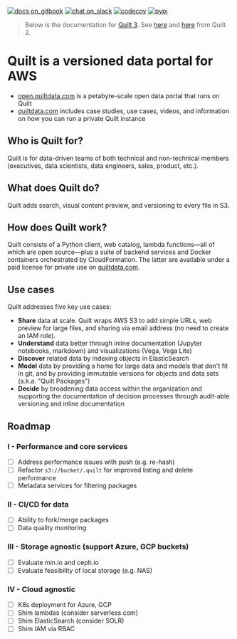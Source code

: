 <!--
	Are you editing this file?
	* /README.md and docs/README.md should be identical copies (symlinks don't work)
	* Use only *absolute links* in these files. Relative links will break.
!-->
[![docs on_gitbook](https://img.shields.io/badge/docs-on_gitbook-blue.svg?style=flat-square)](https://docs.quiltdata.com/)
[![chat on_slack](https://img.shields.io/badge/chat-on_slack-blue.svg?style=flat-square)](https://slack.quiltdata.com/)
[![codecov](https://codecov.io/gh/quiltdata/quilt/branch/master/graph/badge.svg)](https://codecov.io/gh/quiltdata/quilt)
[![pypi](https://img.shields.io/pypi/v/quilt3.svg?style=flat-square)](https://pypi.org/project/quilt3/)

> Below is the documentation for [Quilt 3](https://quiltdata.com/). See [here](https://docs.quiltdata.com/v/quilt-2-master/) and [here](https://github.com/quiltdata/quilt/tree/quilt-2-master) from Quilt 2.

# Quilt is a versioned data portal for AWS

* [open.quiltdata.com](https://open.quiltdata.com/) is a petabyte-scale open data portal that runs on Quilt
* [quiltdata.com](https://quiltdata.com) includes case studies, use cases, videos, and information on how you can run a private Quilt instance


## Who is Quilt for?
Quilt is for data-driven teams of both technical
and non-technical members (executives, data scientists,
data engineers, sales, product, etc.).

## What does Quilt do?
Quilt adds search, visual content preview, and
versioning to every file in S3.

## How does Quilt work?
Quilt consists of a Python client, web catalog, lambda
functions&mdash;all of which are open source&mdash;plus
a suite of backend services and Docker containers
orchestrated by CloudFormation.
The latter are available under a paid license for
private use on [quiltdata.com](https://quiltdata.com).


## Use cases

Quilt addresses five key use cases:
* **Share** data at scale. Quilt wraps AWS S3 to add simple URLs, web preview for large files, and sharing via email address (no need to create an IAM role).
* **Understand** data better through inline documentation (Jupyter notebooks, markdown) and visualizations (Vega, Vega Lite)
* **Discover** related data by indexing objects in ElasticSearch
* **Model** data by providing a home for large data and models that don't fit in git, and by providing immutable versions for objects and data sets (a.k.a. "Quilt Packages")
* **Decide** by broadening data access within the organization and supporting the documentation of decision processes through audit-able versioning and inline documentation

## Roadmap

### I - Performance and core services
* [ ] Address performance issues with push (e.g. re-hash)
* [ ] Refactor `s3://bucket/.quilt` for improved listing and delete performance
* [ ] Metadata services for filtering packages

### II - CI/CD for data
* [ ] Ability to fork/merge packages
* [ ] Data quality monitoring

### III - Storage agnostic (support Azure, GCP buckets)
* [ ] Evaluate min.io and ceph.io
* [ ] Evaluate feasibility of local storage (e.g. NAS)

### IV - Cloud agnostic
* [ ] K8s deployment for Azure, GCP
* [ ] Shim lambdas (consider serverless.com)
* [ ] Shim ElasticSearch (consider SOLR)
* [ ] Shim IAM via RBAC
